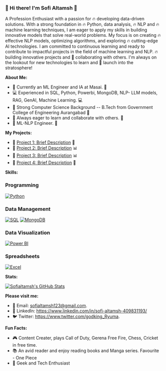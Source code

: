 ### 👋 Hi there! I'm Sofi Altamsh 🤖

A Profession Enthusiast with a passion for 🔥 developing data-driven solutions. With a strong foundation in 🔥 Python, data analysis, 🔥 NLP and 🔥 machine learning techniques, I am eager to apply my skills in building innovative models that solve real-world problems. My focus is on creating 🔥 effective NLP models, optimizing algorithms, and exploring 🔥 cutting-edge AI technologies. I am committed to continuous learning and ready to contribute to impactful projects in the field of machine learning and NLP. 🔥 building innovative projects and 🤝 collaborating with others. I'm always on the lookout for new technologies to learn and 🚀 launch into the stratosphere!

**About Me:**

* 📍 Currently an ML Engineer and IA at Masai. 🏢
* 💻 Experienced in SQL, Python, Powerbi, MongoDB, NLP- LLM models, RAG, GenAI, Machine Learning. 💻
* 🎯 Strong Computer Science Background -- B.Tech from Government College of Engineering Aurangabad 🎯
* 🤝 Always eager to learn and collaborate with others. 👫
* 📍 ML-NLP Engineer. 📍

**My Projects:**

* 🤖 [Project 1: Brief Description](https://github.com/sofialtamsh/Face-Mask_Detection) 🤖
* 🚀 [Project 2: Brief Description](https://github.com/sofialtamsh/Fake_News_Detection) 📊
* 🚀 [Project 3: Brief Description](https://github.com/suryaprakash-sp/AMD_Architects_064-) 📊
* 🤖 [Project 4: Brief Description](https://github.com/ajaym007/Bill-of-Rights-Blockchain_051) 🤖

**Skills:**

### Programming

[![Python](https://img.shields.io/badge/Python-3776AB?style=for-the-badge&logo=python&logoColor=white)](https://www.python.org/)

### Data Management

[![SQL](https://img.shields.io/badge/SQL-4479A1?style=for-the-badge&logo=mysql&logoColor=white)](https://www.mysql.com/)
[![MongoDB](https://img.shields.io/badge/MongoDB-47A248?style=for-the-badge&logo=mongodb&logoColor=white)](https://www.mongodb.com/)

### Data Visualization

[![Power BI](https://img.shields.io/badge/Power%20BI-F2C811?style=for-the-badge&logo=powerbi&logoColor=white)](https://powerbi.microsoft.com/)

### Spreadsheets

[![Excel](https://img.shields.io/badge/Excel-217346?style=for-the-badge&logo=microsoft-excel&logoColor=white)](https://www.microsoft.com/en-us/microsoft-365/excel)


**Stats:**

[![Sofialtamsh's GitHub Stats](https://github-readme-stats.vercel.app/api?username=sofialtamsh&show_icons=true)](https://github.com/sofialtamsh)

**Please visit me:**

* 📱 Email: sofialtamsh123@gmail.com.
* 💼 LinkedIn: https://www.linkedin.com/in/sofi-altamsh-409831193/
* 🐦 Twitter: https://www.twitter.com/godking_Ryuma.

**Fun Facts:**

* 🎮 Content Creater, plays Call of Duty, Gerena Free Fire, Chess, Cricket in free time.
* 📚 An avid reader and enjoy reading books and Manga series. Favourite - One Piece
* 🎉 Geek and Tech Enthusiast

